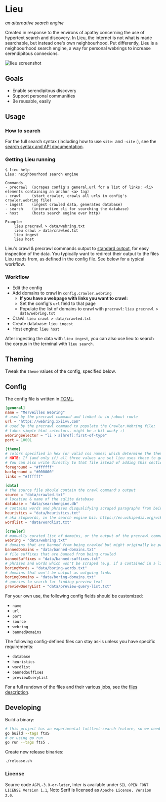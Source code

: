 # Lieu

_an alternative search engine_

Created in response to the environs of apathy concerning the use of hypertext
search and discovery. In Lieu, the internet is not what is made searchable, but
instead one's own neighbourhood. Put differently, Lieu is a neighbourhood search
engine, a way for personal webrings to increase serendipitous connexions.

![lieu screenshot](https://user-images.githubusercontent.com/3862362/107115659-75624d80-686e-11eb-81c8-0c6bdec07082.png)


## Goals

* Enable serendipitous discovery
* Support personal communities
* Be reusable, easily

## Usage

### How to search

For the full search syntax (including how to use `site:` and `-site:`), see the [search syntax and API documentation](docs/querying.md).

### Getting Lieu running

```
$ lieu help
Lieu: neighbourhood search engine

Commands
- precrawl  (scrapes config's general.url for a list of links: <li> elements containing an anchor <a> tag)
- crawl     (start crawler, crawls all urls in config's crawler.webring file)
- ingest    (ingest crawled data, generates database)
- search    (interactive cli for searching the database)
- host      (hosts search engine over http)

Example:
    lieu precrawl > data/webring.txt
    lieu crawl > data/crawled.txt
    lieu ingest
    lieu host
```

Lieu's crawl & precrawl commands output to [standard
output](https://en.wikipedia.org/wiki/Standard_streams#Standard_output_(stdout)),
for easy inspection of the data. You typically want to redirect their output to
the files Lieu reads from, as defined in the config file. See below for a
typical workflow.


### Workflow

* Edit the config
* Add domains to crawl in `config.crawler.webring`
	* **If you have a webpage with links you want to crawl:**
	* Set the config's `url` field to that page
	* Populate the list of domains to crawl with `precrawl`: `lieu precrawl > data/webring.txt`
* Crawl: `lieu crawl > data/crawled.txt`
* Create database: `lieu ingest`
* Host engine: `lieu host`

After ingesting the data with `lieu ingest`, you can also use lieu to search the
corpus in the terminal with `lieu search`.

## Theming

Tweak the `theme` values of the config, specified below.

## Config

The config file is written in [TOML](https://toml.io/en/).

```toml
[general]
name = "Merveilles Webring"
# used by the precrawl command and linked to in /about route
url = "https://webring.xxiivv.com"
# used by the precrawl command to populate the Crawler.Webring file;
# takes simple html selectors. might be a bit wonky :)
webringSelector = "li > a[href]:first-of-type"
port = 10001

[theme]
# colors specified in hex (or valid css names) which determine the theme of the lieu instance
# NOTE: If (and only if) all three values are set lieu uses those to generate the file html/assets/theme.css at startup.
# You can also write directly to that file istead of adding this section to your configuration file
foreground = "#ffffff"
background = "#000000"
links = "#ffffff"

[data]
# the source file should contain the crawl command's output 
source = "data/crawled.txt"
# location & name of the sqlite database
database = "data/searchengine.db"
# contains words and phrases disqualifying scraped paragraphs from being presented in search results
heuristics = "data/heuristics.txt"
# aka stopwords, in the search engine biz: https://en.wikipedia.org/wiki/Stop_word
wordlist = "data/wordlist.txt"

[crawler]
# manually curated list of domains, or the output of the precrawl command
webring = "data/webring.txt"
# domains that are banned from being crawled but might originally be part of the webring
bannedDomains = "data/banned-domains.txt"
# file suffixes that are banned from being crawled
bannedSuffixes = "data/banned-suffixes.txt"
# phrases and words which won't be scraped (e.g. if a contained in a link)
boringWords = "data/boring-words.txt"
# domains that won't be output as outgoing links
boringDomains = "data/boring-domains.txt"
# queries to search for finding preview text
previewQueryList = "data/preview-query-list.txt"
```

For your own use, the following config fields should be customized:

* `name`
* `url `
* `port`
* `source`
* `webring`
* `bannedDomains`

The following config-defined files can stay as-is unless you have specific requirements:

* `database`
* `heuristics`
* `wordlist`
* `bannedSuffixes`
* `previewQueryList`

For a full rundown of the files and their various jobs, see the [files
description](docs/files.md).

## Developing
Build a binary:
```sh
# this project has an experimental fulltext-search feature, so we need to include sqlite's fts engine (fts5)
go build --tags fts5
# or using go run
go run --tags fts5 . 
```

Create new release binaries:
```sh
./release.sh
```

### License

Source code `AGPL-3.0-or-later`, Inter is available under `SIL OPEN FONT
LICENSE Version 1.1`, Noto Serif is licensed as `Apache License, Version 2.0`.
